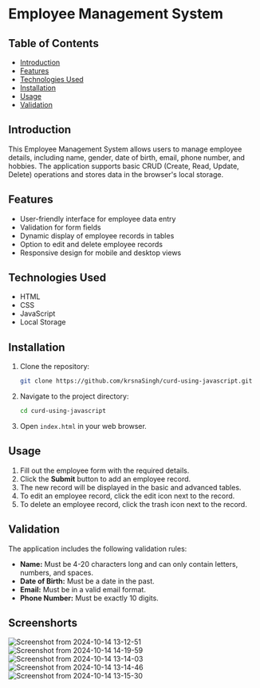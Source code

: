 
# Employee Management System

## Table of Contents
- [Introduction](#introduction)
- [Features](#features)
- [Technologies Used](#technologies-used)
- [Installation](#installation)
- [Usage](#usage)
- [Validation](#validation)

## Introduction
This Employee Management System allows users to manage employee details, including name, gender, date of birth, email, phone number, and hobbies. The application supports basic CRUD (Create, Read, Update, Delete) operations and stores data in the browser's local storage.

## Features
- User-friendly interface for employee data entry
- Validation for form fields
- Dynamic display of employee records in tables
- Option to edit and delete employee records
- Responsive design for mobile and desktop views

## Technologies Used
- HTML
- CSS
- JavaScript
- Local Storage

## Installation
1. Clone the repository:
   ```bash
   git clone https://github.com/krsnaSingh/curd-using-javascript.git
   ```
2. Navigate to the project directory:
   ```bash
   cd curd-using-javascript
   ```
3. Open `index.html` in your web browser.

## Usage
1. Fill out the employee form with the required details.
2. Click the **Submit** button to add an employee record. 
3. The new record will be displayed in the basic and advanced tables.
4. To edit an employee record, click the edit icon next to the record.
5. To delete an employee record, click the trash icon next to the record.

## Validation
The application includes the following validation rules:
- **Name:** Must be 4-20 characters long and can only contain letters, numbers, and spaces.
- **Date of Birth:** Must be a date in the past.
- **Email:** Must be in a valid email format.
- **Phone Number:** Must be exactly 10 digits.

## Screenshorts
![Screenshot from 2024-10-14 13-12-51](https://github.com/user-attachments/assets/1974b7e0-459f-4d2e-b716-e911636d9aec)
![Screenshot from 2024-10-14 14-19-59](https://github.com/user-attachments/assets/8aa8496b-fa0f-46f8-92f3-2a49e378f9e1)
![Screenshot from 2024-10-14 13-14-03](https://github.com/user-attachments/assets/61efca48-77f8-4c51-9522-4aee0d0a24d3)
![Screenshot from 2024-10-14 13-14-46](https://github.com/user-attachments/assets/06bee8b4-69a3-4a22-9ce5-fd205a962d01)
![Screenshot from 2024-10-14 13-15-30](https://github.com/user-attachments/assets/ad02dd42-2620-429c-a562-a451d598c0d7)







